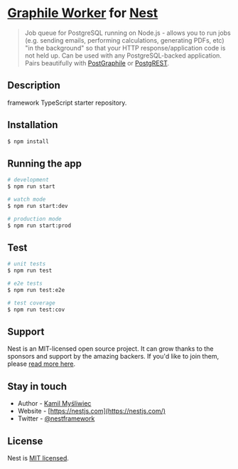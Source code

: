 # [Graphile Worker](https://github.com/graphile/worker) for [Nest](https://github.com/nestjs/nest)

> Job queue for PostgreSQL running on Node.js - allows you to run jobs (e.g. sending emails, performing calculations, generating PDFs, etc) "in the background" so that your HTTP response/application code is not held up. Can be used with any PostgreSQL-backed application. Pairs beautifully with [PostGraphile](https://www.graphile.org/postgraphile/) or [PostgREST](http://postgrest.org/).

## Description

framework TypeScript starter repository.

## Installation

```bash
$ npm install
```

## Running the app

```bash
# development
$ npm run start

# watch mode
$ npm run start:dev

# production mode
$ npm run start:prod
```

## Test

```bash
# unit tests
$ npm run test

# e2e tests
$ npm run test:e2e

# test coverage
$ npm run test:cov
```

## Support

Nest is an MIT-licensed open source project. It can grow thanks to the sponsors and support by the amazing backers. If you'd like to join them, please [read more here](https://docs.nestjs.com/support).

## Stay in touch

- Author - [Kamil Myśliwiec](https://kamilmysliwiec.com)
- Website - [https://nestjs.com](https://nestjs.com/)
- Twitter - [@nestframework](https://twitter.com/nestframework)

## License

Nest is [MIT licensed](LICENSE).
